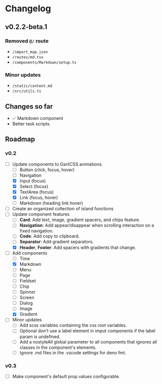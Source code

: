 # Changelog

## v0.2.2-beta.1

### Removed `@/` route

- `/import_map.json`
- `/routes/md.tsx`
- `/components/Markdown/setup.ts`

### Minor updates

- `/static/content.md`
- `/src/utils.ts`

## Changes so far

- ✅ Markdown component
- Better task scripts.

## Roadmap

### v0.2

- [ ] Update components to GarliCSS animations.
  - [ ] Button (click, focus, hover)
  - [ ] Navigation
  - [x] Input (focus)
  - [x] Select (focus)
  - [x] TextArea (focus)
  - [x] Link (focus, hover)
  - [ ] Markdown (heading link hover)
- [ ] Create an organized collection of island functions
- [ ] Update component features
  - [ ] **Card**: Add text, image, gradient spacers, and chips feature.
  - [ ] **Navigation**: Add appear/disappear when scrolling interaction on a
        fixed navigation.
  - [ ] **Code**: Add copy to clipboard.
  - [ ] **Separator**: Add gradient separators.
  - [x] **Header**, **Footer**: Add spacers with gradients that change.
- [ ] Add components
  - [ ] Time
  - [x] Markdown
  - [ ] Menu
  - [ ] Page
  - [ ] Fieldset
  - [ ] Chip
  - [ ] Spinner
  - [ ] Screen
  - [ ] Dialog
  - [ ] Image
  - [x] Gradient
- [ ] Minor updates
  - [ ] Add scss variables containing the css root variables.
  - [ ] Optional don't use a label element in imput components if the label param is undefined.
  - [ ] Add a nostyleAll global parameter to all components that ignores all classes in the component's elements.
  - [ ] Ignore .md files in the .vscode settings for deno fmt.

### v0.3

- [ ] Make component's default prop values configurable.
